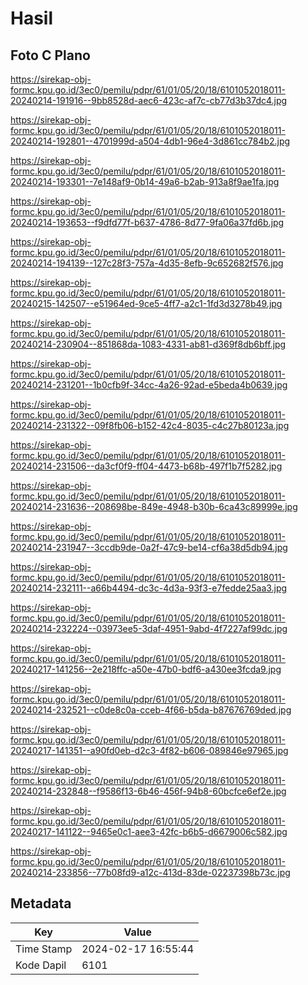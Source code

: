 # Hasil

## Foto C Plano

https://sirekap-obj-formc.kpu.go.id/3ec0/pemilu/pdpr/61/01/05/20/18/6101052018011-20240214-191916--9bb8528d-aec6-423c-af7c-cb77d3b37dc4.jpg

https://sirekap-obj-formc.kpu.go.id/3ec0/pemilu/pdpr/61/01/05/20/18/6101052018011-20240214-192801--4701999d-a504-4db1-96e4-3d861cc784b2.jpg

https://sirekap-obj-formc.kpu.go.id/3ec0/pemilu/pdpr/61/01/05/20/18/6101052018011-20240214-193301--7e148af9-0b14-49a6-b2ab-913a8f9ae1fa.jpg

https://sirekap-obj-formc.kpu.go.id/3ec0/pemilu/pdpr/61/01/05/20/18/6101052018011-20240214-193653--f9dfd77f-b637-4786-8d77-9fa06a37fd6b.jpg

https://sirekap-obj-formc.kpu.go.id/3ec0/pemilu/pdpr/61/01/05/20/18/6101052018011-20240214-194139--127c28f3-757a-4d35-8efb-9c652682f576.jpg

https://sirekap-obj-formc.kpu.go.id/3ec0/pemilu/pdpr/61/01/05/20/18/6101052018011-20240215-142507--e51964ed-9ce5-4ff7-a2c1-1fd3d3278b49.jpg

https://sirekap-obj-formc.kpu.go.id/3ec0/pemilu/pdpr/61/01/05/20/18/6101052018011-20240214-230904--851868da-1083-4331-ab81-d369f8db6bff.jpg

https://sirekap-obj-formc.kpu.go.id/3ec0/pemilu/pdpr/61/01/05/20/18/6101052018011-20240214-231201--1b0cfb9f-34cc-4a26-92ad-e5beda4b0639.jpg

https://sirekap-obj-formc.kpu.go.id/3ec0/pemilu/pdpr/61/01/05/20/18/6101052018011-20240214-231322--09f8fb06-b152-42c4-8035-c4c27b80123a.jpg

https://sirekap-obj-formc.kpu.go.id/3ec0/pemilu/pdpr/61/01/05/20/18/6101052018011-20240214-231506--da3cf0f9-ff04-4473-b68b-497f1b7f5282.jpg

https://sirekap-obj-formc.kpu.go.id/3ec0/pemilu/pdpr/61/01/05/20/18/6101052018011-20240214-231636--208698be-849e-4948-b30b-6ca43c89999e.jpg

https://sirekap-obj-formc.kpu.go.id/3ec0/pemilu/pdpr/61/01/05/20/18/6101052018011-20240214-231947--3ccdb9de-0a2f-47c9-be14-cf6a38d5db94.jpg

https://sirekap-obj-formc.kpu.go.id/3ec0/pemilu/pdpr/61/01/05/20/18/6101052018011-20240214-232111--a66b4494-dc3c-4d3a-93f3-e7fedde25aa3.jpg

https://sirekap-obj-formc.kpu.go.id/3ec0/pemilu/pdpr/61/01/05/20/18/6101052018011-20240214-232224--03973ee5-3daf-4951-9abd-4f7227af99dc.jpg

https://sirekap-obj-formc.kpu.go.id/3ec0/pemilu/pdpr/61/01/05/20/18/6101052018011-20240217-141256--2e218ffc-a50e-47b0-bdf6-a430ee3fcda9.jpg

https://sirekap-obj-formc.kpu.go.id/3ec0/pemilu/pdpr/61/01/05/20/18/6101052018011-20240214-232521--c0de8c0a-cceb-4f66-b5da-b87676769ded.jpg

https://sirekap-obj-formc.kpu.go.id/3ec0/pemilu/pdpr/61/01/05/20/18/6101052018011-20240217-141351--a90fd0eb-d2c3-4f82-b606-089846e97965.jpg

https://sirekap-obj-formc.kpu.go.id/3ec0/pemilu/pdpr/61/01/05/20/18/6101052018011-20240214-232848--f9586f13-6b46-456f-94b8-60bcfce6ef2e.jpg

https://sirekap-obj-formc.kpu.go.id/3ec0/pemilu/pdpr/61/01/05/20/18/6101052018011-20240217-141122--9465e0c1-aee3-42fc-b6b5-d6679006c582.jpg

https://sirekap-obj-formc.kpu.go.id/3ec0/pemilu/pdpr/61/01/05/20/18/6101052018011-20240214-233856--77b08fd9-a12c-413d-83de-02237398b73c.jpg


## Metadata

| Key        | Value               |
| ---------- | ------------------- |
| Time Stamp | 2024-02-17 16:55:44 |
| Kode Dapil | 6101                |



